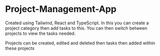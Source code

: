 # Project-Management-App
Created using Tailwind, React and TypeScript. In this you can create a project category then add tasks to this. You can then switch between projects to view the tasks needed.

Projects can be created, edited and deleted then tasks then added within these projects
